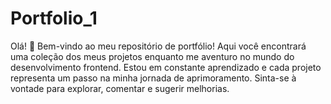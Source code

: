 # Portfolio_1
Olá! 👋 Bem-vindo ao meu repositório de portfólio! Aqui você encontrará uma coleção dos meus projetos enquanto me aventuro no mundo do desenvolvimento frontend. Estou em constante aprendizado e cada projeto representa um passo na minha jornada de aprimoramento. Sinta-se à vontade para explorar, comentar e sugerir melhorias. 
